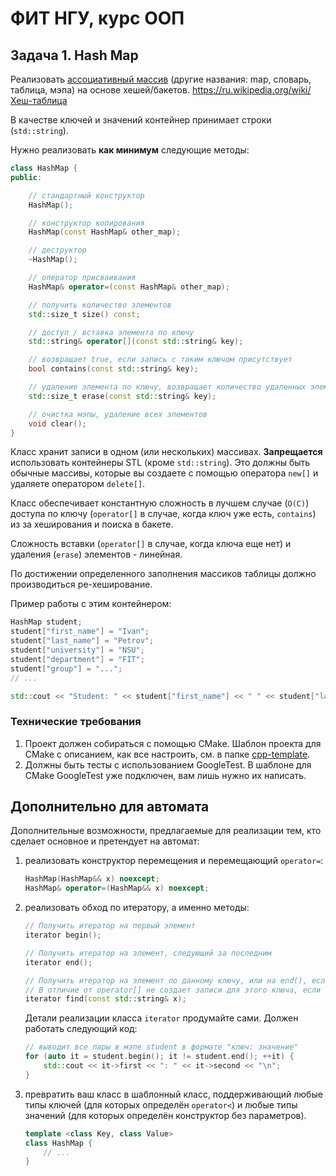 # ФИТ НГУ, курс ООП

## Задача 1. Hash Map

Реализовать [ассоциативный массив](https://ru.wikipedia.org/wiki/%D0%90%D1%81%D1%81%D0%BE%D1%86%D0%B8%D0%B0%D1%82%D0%B8%D0%B2%D0%BD%D1%8B%D0%B9_%D0%BC%D0%B0%D1%81%D1%81%D0%B8%D0%B2) (другие названия: map, словарь, таблица, мэпа) на основе хешей/бакетов. https://ru.wikipedia.org/wiki/Хеш-таблица

В качестве ключей и значений контейнер принимает строки (`std::string`).

Нужно реализовать **как минимум** следующие методы:

```C++
class HashMap {
public:

    // стандартный конструктор
    HashMap();

    // конструктор копирования
    HashMap(const HashMap& other_map);

    // деструктор
    ~HashMap();

    // оператор присваивания
    HashMap& operator=(const HashMap& other_map);

    // получить количество элементов
    std::size_t size() const;

    // доступ / вставка элемента по ключу
    std::string& operator[](const std::string& key);

    // возвращает true, если запись с таким ключом присутствует
    bool contains(const std::string& key);

    // удаление элемента по ключу, возвращает количество удаленных элементов (0 или 1)
    std::size_t erase(const std::string& key);

    // очистка мэпы, удаление всех элементов
    void clear();
}
```

Класс хранит записи в одном (или нескольких) массивах. **Запрещается** использовать контейнеры STL (кроме `std::string`). 
Это должны быть обычные массивы, которые вы создаете с помощью оператора `new[]` и удаляете оператором `delete[]`.

Класс обеспечивает константную сложность в лучшем случае (`O(C)`) доступа по ключу (`operator[]` в случае, когда ключ уже есть, `contains`) из за хеширования и поиска в бакете.

Сложность вставки (`operator[]` в случае, когда ключа еще нет) и удаления (`erase`) элементов - линейная.

По достижении определенного заполнения массиков таблицы должно производиться ре-хеширование.

Пример работы с этим контейнером:

```C++
HashMap student;
student["first_name"] = "Ivan";
student["last_name"] = "Petrov";
student["university"] = "NSU";
student["department"] = "FIT";
student["group"] = "...";
// ...

std::cout << "Student: " << student["first_name"] << " " << student["last_name"] << "\n";
```

### Технические требования

1. Проект должен собираться с помощью CMake. Шаблон проекта для CMake с описанием, как все настроить, см. в папке [cpp-template](../cpp-template).
2. Должны быть тесты с использованием GoogleTest. В шаблоне для CMake GoogleTest уже подключен, вам лишь нужно их написать.

## Дополнительно для автомата

Дополнительные возможности, предлагаемые для реализации тем, кто сделает основное и претендует на автомат:

1. реализовать конструктор перемещения и перемещающий `operator=`:

   ```C++
   HashMap(HashMap&& x) noexcept;
   HashMap& operator=(HashMap&& x) noexcept;
   ```

2. реализовать обход по итератору, а именно методы:

   ```C++
   // Получить итератор на первый элемент
   iterator begin();

   // Получить итератор на элемент, следующий за последним
   iterator end();

   // Получить итератор на элемент по данному ключу, или на end(), если такого ключа нет.
   // В отличие от operator[] не создает записи для этого ключа, если её ещё нет
   iterator find(const std::string& x);
   ```

   Детали реализации класса `iterator` продумайте сами. Должен работать следующий код:

   ```C++
   // выводит все пары в мэпе student в формате "ключ: значение"
   for (auto it = student.begin(); it != student.end(); ++it) {
       std::cout << it->first << ": " << it->second << "\n";
   }
   ```

3. превратить ваш класс в шаблонный класс, поддерживающий любые типы ключей (для которых определён `operator<`) и любые типы значений (для которых определён конструктор без параметров).

   ```C++
   template <class Key, class Value>
   class HashMap {
       // ...
   }
   ```
